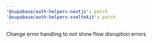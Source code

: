 ```yaml
---
'@supabase/auth-helpers-nextjs': patch
'@supabase/auth-helpers-sveltekit': patch
---
```


Change error handling to not show flow disruption errors
